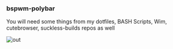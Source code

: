 ### bspwm-polybar

You will need some things from my dotfiles, BASH Scripts, Wim, cutebrowser, suckless-builds repos as well <br>


![out](https://user-images.githubusercontent.com/107309764/231326085-ffffcb17-cde3-4ccc-ae81-cbf220c3695e.jpg)
